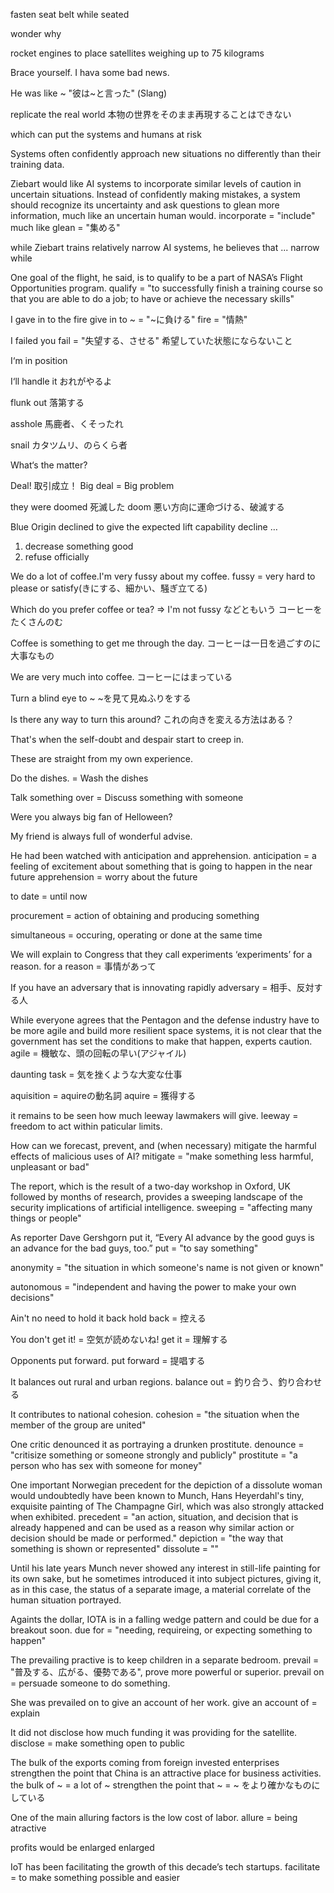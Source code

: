 fasten seat belt while seated

wonder why

rocket engines to place satellites weighing up to 75 kilograms

Brace yourself. I hava some bad news.

He was like ~
"彼は~と言った" (Slang)

replicate the real world
本物の世界をそのまま再現することはできない

which can put the systems and humans at risk

Systems often confidently approach new situations no differently than their training data.

Ziebart would like AI systems to incorporate similar levels of caution in uncertain situations. Instead of confidently making mistakes, a system should recognize its uncertainty and ask questions to glean more information, much like an uncertain human would.
incorporate = "include"
much like
glean = "集める"

while Ziebart trains relatively narrow AI systems, he believes that ...
narrow
while

One goal of the flight, he said, is to qualify to be a part of NASA’s Flight Opportunities program.
qualify = "to successfully finish a training course so that you are able to do a job; to have or achieve the necessary skills"

I gave in to the fire
give in to ~ = "~に負ける"
fire = "情熱"

I failed you
fail = "失望する、させる"
希望していた状態にならないこと

I‘m in position

I‘ll handle it
おれがやるよ

flunk out
落第する

asshole
馬鹿者、くそったれ

snail
カタツムリ、のらくら者

What‘s the matter?

Deal! 取引成立！
Big deal = Big problem

they were doomed 死滅した
doom 悪い方向に運命づける、破滅する

Blue Origin declined to give the expected lift capability
decline …
1. decrease something good
2. refuse officially

We do a lot of coffee.I'm very fussy about my coffee.
fussy = very hard to please or satisfy(きにする、細かい、騒ぎ立てる)

Which do you prefer coffee or tea? => I'm not fussy
などともいう
コーヒーをたくさんのむ

Coffee is something to get me through the day.
コーヒーは一日を過ごすのに大事なもの

We are very much into coffee.
コーヒーにはまっている

Turn a blind eye to ~
~を見て見ぬふりをする

Is there any way to turn this around?
これの向きを変える方法はある？

That's when the self-doubt and despair start to creep in.

These are straight from my own experience.

Do the dishes.
= Wash the dishes

Talk something over = Discuss something with someone

Were you always big fan of Helloween?

My friend is always full of wonderful advise.

He had been watched with anticipation and apprehension.
anticipation = a feeling of excitement about something that is going to happen in the near future
apprehension = worry about the future

to date = until now

procurement = action of obtaining and producing something

simultaneous = occuring, operating or done at the same time

We will explain to Congress that they call experiments ‘experiments’ for a reason.
for a reason = 事情があって

If you have an adversary that is innovating rapidly
adversary = 相手、反対する人

While everyone agrees that the Pentagon and the defense industry have to be more agile and build more resilient space systems, it is not clear that the government has set the conditions to make that happen, experts caution.
agile = 機敏な、頭の回転の早い(アジャイル)

daunting task = 気を挫くような大変な仕事

aquisition = aquireの動名詞
aquire = 獲得する

it remains to be seen how much leeway lawmakers will give.
leeway = freedom to act within paticular limits.

How can we forecast, prevent, and (when necessary) mitigate the harmful effects of malicious uses of AI?
mitigate = "make something less harmful, unpleasant or bad"

The report, which is the result of a two-day workshop in Oxford, UK followed by months of research, provides a sweeping landscape of the security implications of artificial intelligence.
sweeping = "affecting many things or people"

As reporter Dave Gershgorn put it, “Every AI advance by the good guys is an advance for the bad guys, too.”
put = "to say something"

anonymity = "the situation in which someone's name is not given or known"

autonomous = "independent and having the power to make your own decisions"

Ain't no need to hold it back
hold back = 控える

You don't get it! = 空気が読めないね!
get it = 理解する

Opponents put forward.
put forward = 提唱する

It balances out rural and urban regions.
balance out = 釣り合う、釣り合わせる

It contributes to national cohesion.
cohesion = "the situation when the member of the group are united"

One critic denounced it as portraying a drunken prostitute.
denounce = "critisize something or someone strongly and publicly"
prostitute = "a person who has sex with someone for money"

One important Norwegian precedent for the depiction of a dissolute woman would undoubtedly have been known to Munch, Hans Heyerdahl's tiny, exquisite painting of The Champagne Girl, which was also strongly attacked when exhibited.
precedent = "an action, situation, and decision that is already happened and can be used as a reason why similar action or decision should be made or performed."
depiction = "the way that something is shown or represented"
dissolute = ""

Until his late years Munch never showed any interest in still-life painting for its own sake, but he sometimes introduced it into subject pictures, giving it, as in this case, the status of a separate image, a material correlate of the human situation portrayed.

Againts the dollar, IOTA is in a falling wedge pattern and could be due for a breakout soon.
due for = "needing, requireing, or expecting something to happen"

The prevailing practive is to keep children in a separate bedroom.
prevail = "普及する、広がる、優勢である", prove more powerful or superior.
prevail on = persuade someone to do something.

She was prevailed on to give an account of her work.
give an account of = explain

 It did not disclose how much funding it was providing for the satellite.
 disclose = make something open to public

The bulk of the exports coming from foreign invested enterprises strengthen the point that China is an attractive place for business activities.
the bulk of ~ = a lot of ~
strengthen the point that ~ = ~ をより確かなものにしている

One of the main alluring factors is the low cost of labor.
allure = being atractive

profits would be enlarged
enlarged

IoT has been facilitating the growth of this decade’s tech startups.
facilitate = to make something possible and easier
